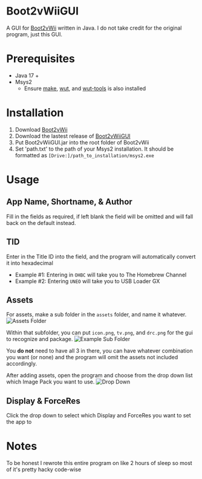 
# Boot2vWiiGUI
A GUI for [Boot2vWii](https://github.com/WiiDatabase/Boot2vWii) written in Java. I do not take credit for the original program, just this GUI.

# Prerequisites
- Java 17 +
- Msys2
  - Ensure [make](https://packages.msys2.org/package/make), [wut](https://github.com/devkitPro/wut), and [wut-tools](https://github.com/devkitPro/wut-tools) is also installed

# Installation
1. Download [Boot2vWii](https://github.com/WiiDatabase/Boot2vWii)
2. Download the lastest release of [Boot2vWiiGUI]()
3. Put Boot2vWiiGUI.jar into the root folder of Boot2vWii
4. Set 'path.txt' to the path of your Msys2 installation. It should be formatted as
`[Drive:]/path_to_installation/msys2.exe`

# Usage
## App Name, Shortname, & Author
Fill in the fields as required, if left blank the field will be omitted and will fall back on the default instead.

## TID
Enter in the Title ID into the field, and the program will automatically convert it into hexadecimal
- Example #1: Entering in `OHBC` will take you to The Homebrew Channel
- Example #2: Entering `UNEO` will take you to USB Loader GX

## Assets
For assets, make a sub folder in the `assets` folder, and name it whatever. 
![Assets Folder](https://imgur.com/s9XnUCA.png)

Within that subfolder, you can put `icon.png`, `tv.png`, and `drc.png` for the gui to recognize and package. 
![Example Sub Folder](https://i.imgur.com/tEQmEAW.png)

You **do not** need to have all 3 in there, you can have whatever combination you want (or none) and the program will omit the assets not included accordingly.

After adding assets, open the program and choose from the drop down list which Image Pack you want to use.
![Drop Down](https://imgur.com/aoTI8u7.png)

## Display & ForceRes
Click the drop down to select which Display and ForceRes you want to set the app to

# Notes
To be honest I rewrote this entire program on like 2 hours of sleep so most of it's pretty hacky code-wise
